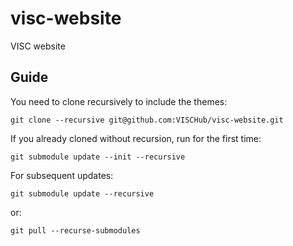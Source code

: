 # visc-website
VISC website

## Guide

You need to clone recursively to include the themes:

```
git clone --recursive git@github.com:VISCHub/visc-website.git
```

If you already cloned without recursion, run for the first time:

```
git submodule update --init --recursive
```

For subsequent updates:

```
git submodule update --recursive
```

or:

```
git pull --recurse-submodules
```
